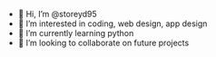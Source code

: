 - 👋 Hi, I’m @storeyd95
- 👀 I’m interested in coding, web design, app design
- 🌱 I’m currently learning python
- 💞️ I’m looking to collaborate on future projects


<!---
storeyd95/storeyd95 is a ✨ special ✨ repository because its `README.md` (this file) appears on your GitHub profile.
You can click the Preview link to take a look at your changes.
--->
